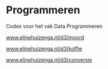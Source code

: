 Programmeren
============

Codes voor het vak Data Programmeren


www.elinehuizenga.nl/d3/moord

www.elinehuizenga.nl/d3/koffie

www.elinehuizenga.nl/d3/conversie
